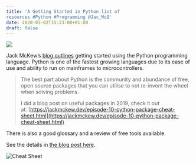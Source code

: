 ```yaml
---
title: 'A Getting Started in Python list of
resources #Python #Programming @Jac_McQ'
date: 2020-03-02T15:23:00+01:00
draft: false
---
```


![](https://cdn-blog.adafruit.com/uploads/2020/03/python-1.jpg)

Jack McKew’s [blog outlines](https://jackmckew.dev/getting-started-in-python.html) getting started using the Python programming language. Python is one of the fastest growing languages due to its ease of use and ability to run on mainframes to microcontrollers.

> The best part about Python is the community and abundance of free, open source packages that you can utilise to not re-invent the wheel when solving problems.
> 
> I did a blog post on useful packages in 2019, check it out at: [https://jackmckew.dev/episode-10-python-package-cheat-sheet.html](https://jackmckew.dev/episode-10-python-package-cheat-sheet.html)

There is also a good glossary and a review of free tools available.

See the details in [the blog post here](https://jackmckew.dev/getting-started-in-python.html).

![Cheat Sheet](https://jackmckew.dev/img/cheat-sheet.png)